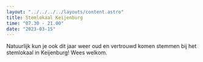 ```yaml
---
layout: "../../../../layouts/content.astro"
title: Stemlokaal Keijenburg
time: "07.30 - 21.00"
date: "2023-03-15"
---
```


Natuurlijk kun je ook dit jaar weer oud en vertrouwd komen stemmen bij het stemlokaal in Keijenburg!
Wees welkom.
